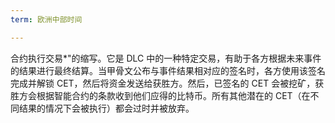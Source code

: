 ```yaml
---
term: 欧洲中部时间

---
```

合约执行交易*"的缩写。它是 DLC 中的一种特定交易，有助于各方根据未来事件的结果进行最终结算。当甲骨文公布与事件结果相对应的签名时，各方使用该签名完成并解锁 CET，然后将资金发送给获胜方。然后，已签名的 CET 会被挖矿，获胜方会根据智能合约的条款收到他们应得的比特币。所有其他潜在的 CET（在不同结果的情况下会被执行）都会过时并被放弃。